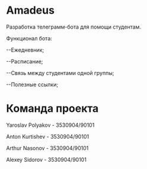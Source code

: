 # Amadeus
Разработка телеграмм-бота для помощи студентам.

Функционал бота:

--Ежедневник;

--Расписание;

--Связь между студентами одной группы;

--Полезные ссылки;


# Команда проекта
Yaroslav Polyakov - 3530904/90101

Anton Kurtishev - 3530904/90101

Arthur Nasonov - 3530904/90101

Alexey Sidorov - 3530904/90101
